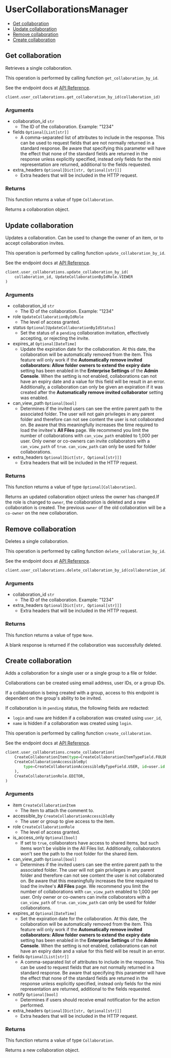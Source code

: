 # UserCollaborationsManager

- [Get collaboration](#get-collaboration)
- [Update collaboration](#update-collaboration)
- [Remove collaboration](#remove-collaboration)
- [Create collaboration](#create-collaboration)

## Get collaboration

Retrieves a single collaboration.

This operation is performed by calling function `get_collaboration_by_id`.

See the endpoint docs at
[API Reference](https://developer.box.com/reference/get-collaborations-id/).

<!-- sample get_collaborations_id -->

```python
client.user_collaborations.get_collaboration_by_id(collaboration_id)
```

### Arguments

- collaboration_id `str`
  - The ID of the collaboration. Example: "1234"
- fields `Optional[List[str]]`
  - A comma-separated list of attributes to include in the response. This can be used to request fields that are not normally returned in a standard response. Be aware that specifying this parameter will have the effect that none of the standard fields are returned in the response unless explicitly specified, instead only fields for the mini representation are returned, additional to the fields requested.
- extra_headers `Optional[Dict[str, Optional[str]]]`
  - Extra headers that will be included in the HTTP request.

### Returns

This function returns a value of type `Collaboration`.

Returns a collaboration object.

## Update collaboration

Updates a collaboration.
Can be used to change the owner of an item, or to
accept collaboration invites.

This operation is performed by calling function `update_collaboration_by_id`.

See the endpoint docs at
[API Reference](https://developer.box.com/reference/put-collaborations-id/).

<!-- sample put_collaborations_id -->

```python
client.user_collaborations.update_collaboration_by_id(
    collaboration_id, UpdateCollaborationByIdRole.VIEWER
)
```

### Arguments

- collaboration_id `str`
  - The ID of the collaboration. Example: "1234"
- role `UpdateCollaborationByIdRole`
  - The level of access granted.
- status `Optional[UpdateCollaborationByIdStatus]`
  - Set the status of a `pending` collaboration invitation, effectively accepting, or rejecting the invite.
- expires_at `Optional[DateTime]`
  - Update the expiration date for the collaboration. At this date, the collaboration will be automatically removed from the item. This feature will only work if the **Automatically remove invited collaborators: Allow folder owners to extend the expiry date** setting has been enabled in the **Enterprise Settings** of the **Admin Console**. When the setting is not enabled, collaborations can not have an expiry date and a value for this field will be result in an error. Additionally, a collaboration can only be given an expiration if it was created after the **Automatically remove invited collaborator** setting was enabled.
- can_view_path `Optional[bool]`
  - Determines if the invited users can see the entire parent path to the associated folder. The user will not gain privileges in any parent folder and therefore can not see content the user is not collaborated on. Be aware that this meaningfully increases the time required to load the invitee's **All Files** page. We recommend you limit the number of collaborations with `can_view_path` enabled to 1,000 per user. Only owner or co-owners can invite collaborators with a `can_view_path` of `true`. `can_view_path` can only be used for folder collaborations.
- extra_headers `Optional[Dict[str, Optional[str]]]`
  - Extra headers that will be included in the HTTP request.

### Returns

This function returns a value of type `Optional[Collaboration]`.

Returns an updated collaboration object unless the owner has changed.If the role is changed to `owner`, the collaboration is deleted
and a new collaboration is created. The previous `owner` of
the old collaboration will be a `co-owner` on the new collaboration.

## Remove collaboration

Deletes a single collaboration.

This operation is performed by calling function `delete_collaboration_by_id`.

See the endpoint docs at
[API Reference](https://developer.box.com/reference/delete-collaborations-id/).

<!-- sample delete_collaborations_id -->

```python
client.user_collaborations.delete_collaboration_by_id(collaboration_id)
```

### Arguments

- collaboration_id `str`
  - The ID of the collaboration. Example: "1234"
- extra_headers `Optional[Dict[str, Optional[str]]]`
  - Extra headers that will be included in the HTTP request.

### Returns

This function returns a value of type `None`.

A blank response is returned if the collaboration was
successfully deleted.

## Create collaboration

Adds a collaboration for a single user or a single group to a file
or folder.

Collaborations can be created using email address, user IDs, or a
group IDs.

If a collaboration is being created with a group, access to
this endpoint is dependent on the group's ability to be invited.

If collaboration is in `pending` status, the following fields
are redacted:

- `login` and `name` are hidden if a collaboration was created
  using `user_id`,
- `name` is hidden if a collaboration was created using `login`.

This operation is performed by calling function `create_collaboration`.

See the endpoint docs at
[API Reference](https://developer.box.com/reference/post-collaborations/).

<!-- sample post_collaborations -->

```python
client.user_collaborations.create_collaboration(
    CreateCollaborationItem(type=CreateCollaborationItemTypeField.FOLDER, id=folder.id),
    CreateCollaborationAccessibleBy(
        type=CreateCollaborationAccessibleByTypeField.USER, id=user.id
    ),
    CreateCollaborationRole.EDITOR,
)
```

### Arguments

- item `CreateCollaborationItem`
  - The item to attach the comment to.
- accessible_by `CreateCollaborationAccessibleBy`
  - The user or group to give access to the item.
- role `CreateCollaborationRole`
  - The level of access granted.
- is_access_only `Optional[bool]`
  - If set to `true`, collaborators have access to shared items, but such items won't be visible in the All Files list. Additionally, collaborators won't see the path to the root folder for the shared item.
- can_view_path `Optional[bool]`
  - Determines if the invited users can see the entire parent path to the associated folder. The user will not gain privileges in any parent folder and therefore can not see content the user is not collaborated on. Be aware that this meaningfully increases the time required to load the invitee's **All Files** page. We recommend you limit the number of collaborations with `can_view_path` enabled to 1,000 per user. Only owner or co-owners can invite collaborators with a `can_view_path` of `true`. `can_view_path` can only be used for folder collaborations.
- expires_at `Optional[DateTime]`
  - Set the expiration date for the collaboration. At this date, the collaboration will be automatically removed from the item. This feature will only work if the **Automatically remove invited collaborators: Allow folder owners to extend the expiry date** setting has been enabled in the **Enterprise Settings** of the **Admin Console**. When the setting is not enabled, collaborations can not have an expiry date and a value for this field will be result in an error.
- fields `Optional[List[str]]`
  - A comma-separated list of attributes to include in the response. This can be used to request fields that are not normally returned in a standard response. Be aware that specifying this parameter will have the effect that none of the standard fields are returned in the response unless explicitly specified, instead only fields for the mini representation are returned, additional to the fields requested.
- notify `Optional[bool]`
  - Determines if users should receive email notification for the action performed.
- extra_headers `Optional[Dict[str, Optional[str]]]`
  - Extra headers that will be included in the HTTP request.

### Returns

This function returns a value of type `Collaboration`.

Returns a new collaboration object.
